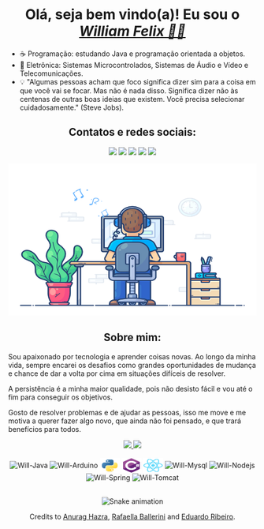 <div>
  <h1 align="center"> Olá, seja bem vindo(a)! Eu sou o <a href="https://www.linkedin.com/in/william-felix-018493186"><i>William Felix 👨‍💻</i></a> </h1>
</div>

- ☕ Programação: estudando Java e programação orientada a objetos.
- 🔌 Eletrônica: Sistemas Microcontrolados, Sistemas de Áudio e Vídeo e Telecomunicações.
- 💡 "Algumas pessoas acham que foco significa dizer sim para a coisa em que você vai se focar. Mas não é nada disso. Significa dizer não às centenas de outras boas ideias que existem. Você precisa selecionar cuidadosamente." (Steve Jobs).

<div>
  <h2 align="center"> Contatos e redes sociais: </a></h2>
</div>
    
<div align="center"> 
  <a href="https://www.linkedin.com/in/william-felix-018493186" target="_blank"><img src="https://img.shields.io/badge/-LinkedIn-%230077B5?style=for-the-badge&logo=linkedin&logoColor=white" target="_blank"></a>
  <a href ="https://api.whatsapp.com/send?phone=5583988167942" target="_blank"><img src="https://img.shields.io/badge/WhatsApp-25D366?style=for-the-badge&logo=whatsapp&logoColor=white" target="_blank"></a>
  <a href ="mailto:willfelixd@gmail.com" target="_blank"><img src="https://img.shields.io/badge/-Gmail-%23333?style=for-the-badge&logo=gmail&logoColor=white" target="_blank"></a>
  <a href="https://instagram.com/willfelixd" target="_blank"><img src="https://img.shields.io/badge/-Instagram-%23E4405F?style=for-the-badge&logo=instagram&logoColor=white" target="_blank"></a>
  <a href="https://www.facebook.com/profile.php?id=100007890798673" target="_blank"><img src=https://img.shields.io/badge/Facebook-1877F2?style=for-the-badge&logo=facebook&logoColor=white target="_blank"></a>
</div>

 <p align="center">
  
   <img width="568" height="308" src=https://github.com/willfelixd/willfelixd/blob/main/Focus.gif>

</p>

<div>
  <h2 align="center"> Sobre mim: </a></h2>
</div>

Sou apaixonado por tecnologia e aprender coisas novas. Ao longo da minha vida, sempre encarei os desafios como grandes oportunidades de mudança e chance de dar a volta por cima em situações difíceis de resolver. 

A persistência é a minha maior qualidade, pois não desisto fácil e vou até o fim para conseguir os objetivos.

Gosto de resolver problemas e de ajudar as pessoas, isso me move e me motiva a querer fazer algo novo, que ainda não foi pensado, e que trará benefícios para todos.
  
<div align="center">
  <a href="https://github.com/willfelixd">
    <img height="150em" src="https://github-readme-stats.vercel.app/api?username=willfelixd&show_icons=true&theme=dark&include_all_commits=true&count_private=true"/>
    <img height="150em" src="https://github-readme-stats.vercel.app/api/top-langs/?username=willfelixd&layout=compact&langs_count=7&theme=dark"/>
  </a>
</div>
  
  <div align="center" valign="top"><br>
  <img align="center" alt="Will-Java" height="30" width="40" src="https://cdn.jsdelivr.net/gh/devicons/devicon/icons/java/java-original.svg">
  <img align="center" alt="Will-Arduino" height="30" width="40" src="https://cdn.jsdelivr.net/gh/devicons/devicon/icons/arduino/arduino-original-wordmark.svg">
  <img align="center" alt="Will-Python" height="30" width="40" src="https://raw.githubusercontent.com/devicons/devicon/master/icons/python/python-original.svg">
  <img align="center" alt="Will-Csharp" height="30" width="40" src="https://raw.githubusercontent.com/devicons/devicon/master/icons/csharp/csharp-original.svg">
  <img align="center" alt="Will-React" height="30" width="40" src="https://raw.githubusercontent.com/devicons/devicon/master/icons/react/react-original.svg">
  <img align="center" alt="Will-Mysql" height="30" width="40" src="https://cdn.jsdelivr.net/gh/devicons/devicon/icons/mysql/mysql-original-wordmark.svg">
  <img align="center" alt="Will-Nodejs" height="30" width="40" src="https://cdn.jsdelivr.net/gh/devicons/devicon/icons/nodejs/nodejs-original-wordmark.svg">
  <img align="center" alt="Will-Spring" height="30" width="40" src="https://cdn.jsdelivr.net/gh/devicons/devicon/icons/spring/spring-original.svg">
  <img align="center" alt="Will-Tomcat" height="30" width="40" src="https://cdn.jsdelivr.net/gh/devicons/devicon/icons/tomcat/tomcat-original-wordmark.svg">
  </div><br>
 
<div align="center">
  
  ![Snake animation](https://github.com/willfelixd/willfelixd/blob/output/github-contribution-grid-snake.svg)
  
</div>
  
<div align="center"> 
  <p>Credits to <a href="https://github.com/anuraghazra/github-readme-stats">Anurag Hazra</a>, <a href="https://github.com/rafaballerini">Rafaella Ballerini</a> and <a href="https://github.com/duribeiro">Eduardo Ribeiro</a>.</p>
</div>
  
  
